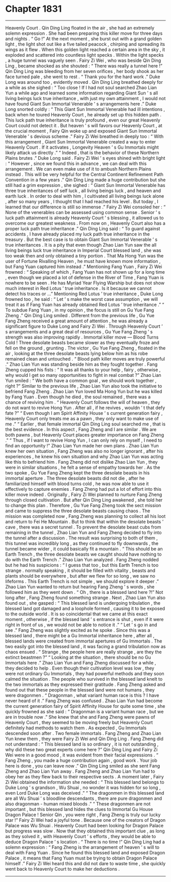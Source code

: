 
# Chapter 1831


---

Heavenly Court .
Qin Ding Ling floated in the air , she had an extremely solemn expression .
She had been preparing this killer move for three days and nights .
“ Go !” At the next moment , she burst out with a grand golden light , the light shot out like a five tailed peacock , chirping and spreading its wings as it flew .
When this golden light reached a certain area in the sky , it exploded and scattered into countless light specks .
Within the light specks , a huge tunnel was vaguely seen .
Fairy Zi Wei , who was beside Qin Ding Ling , became shocked as she shouted : “ There was really a tunnel here !”
Qin Ding Ling was bleeding from her seven orifices , her body shook as her face turned pale , she went to rest .
“ Thank you for the hard work .” Duke Long was around too , evidently moved .
Qin Ding Ling breathed deeply for a while as she sighed : “ Too close ! If I had not soul searched Zhao Lian Yun a while ago and learned some information regarding Giant Sun ’ s all living beings luck true inheritance , with just my own attainment , I would not have found Giant Sun Immortal Venerable ’ s arrangements here .”
Duke Long snorted coldly : “ This Giant Sun Immortal Venerable had ill intentions , back when he toured Heavenly Court , he already set up this hidden path . This luck path true inheritance is truly profound , even our great Heavenly Court could not detect it . But heaven ’ s will favors our Heavenly Court , at the crucial moment , Fairy Qin woke up and exposed Giant Sun Immortal Venerable ’ s devious scheme .”
Fairy Zi Wei breathed in deeply too : “ With this arrangement , Giant Sun Immortal Venerable created a way to enter Heavenly Court . If it activates , Longevity Heaven ’ s Gu Immortals might likely attack us directly .”
“ Indeed , that is the behavior of these Northern Plains brutes .” Duke Long said .
Fairy Zi Wei ’ s eyes shined with bright light : “ However , since we found this in advance , we can deal with this arrangement . We can even make use of it to ambush Northern Plains instead . This will be very helpful for the Central Continent Refinement Path Convention in a few years .”
Qin Ding Ling made a huge contribution but she still had a grim expression , she sighed : “ Giant Sun Immortal Venerable has three true inheritances of self luck , all living beings luck , and heaven and earth luck . In order to deal with him , I cultivated all living beings luck alone , after so many years , I thought that I had reached his level . But today , I learned that our difference is still so immense .”
Fairy Zi Wei consoled her : “ None of the venerables can be assessed using common sense . Senior ’ s luck path attainment is already Heavenly Court ’ s blessing , it allowed us to overcome our greatest weakness . From now on , Heavenly Court also has a proper luck path true inheritance .”
Qin Ding Ling said : “ To guard against accidents , I have already placed my luck path true inheritance in the treasury . But the best case is to obtain Giant Sun Immortal Venerable ’ s true inheritances . It is a pity that even though Zhao Lian Yun saw the all living beings luck true inheritance in Imperial Court blessed land , she was too weak then and only obtained a tiny portion . That Ma Hong Yun was the user of Fortune Rivalling Heaven , he must have known more information , but Fang Yuan captured him instead .”
Mentioning Fang Yuan , Fairy Zi Wei frowned : “ Speaking of which , Fang Yuan has not shown up for a long time , even though we placed a lot of defense in the River of Time , Fang Yuan is nowhere to be seen . He has Myriad Year Flying Warship but does not show much interest in Red Lotus ’ true inheritance . Is it because we cannot detect his traces or …”
Mentioning Red Lotus ’ true inheritance , Duke Long frowned too , he said : “ Let ’ s make the worst case assumption , we will treat it as if Fang Yuan has already obtained Red Lotus ’ true inheritance .”
“ To subdue Fang Yuan , in my opinion , the focus is still on Gu Yue Fang Zheng .” Qin Ding Ling smiled .
Different from the previous life , Gu Yue Fang Zheng received a great amount of attention , he was already a significant figure to Duke Long and Fairy Zi Wei .
Through Heavenly Court ’ s arrangements and a great deal of resources , Gu Yue Fang Zheng ’ s strength was also improving rapidly .
Immortal killer move — Blood Turns Cold !
Three desolate beasts became slower as they eventually froze and fell on the ground , grunting .
The victor , Gu Yue Fang Zheng , floated in the air , looking at the three desolate beasts lying below him as his robe remained clean and untouched .
“ Blood path killer moves are truly powerful .” Zhao Lian Yun was standing beside him as they fought together .
Fang Zheng cupped his fists : “ It was all thanks to your help , fairy , otherwise , why would I get so many opportunities to fight in real combat ?”
Zhao Lian Yun smiled : “ We both have a common goal , we should work together , right ?”
Similar to the previous life , Zhao Lian Yun also took the initiative to befriend Fang Zheng .
Zhao Lian Yun loved Ma Hong Yun but he was killed by Fang Yuan . Even though he died , the soul remained , there was a chance of reviving him .
“ Heavenly Court follows the will of heaven , they do not want to revive Hong Yun . After all , if he revives , wouldn ’ t that defy fate ?”
“ Even though I am Spirit Affinity House ’ s current generation fairy , Heavenly Court only treats me as a pawn , they only want to make use of me .”
“ Earlier , that female immortal Qin Ding Ling soul searched me , that is the best evidence . In this aspect , Fang Zheng and I are similar . We are both pawns , but Heavenly Court places greater importance on Fang Zheng .”
“ Thus , if I want to revive Hong Yun , I can only rely on myself , I need to find an opportunity !”
Zhao Lian Yun made her own plans .
Zhao Lian Yun knew her own situation , Fang Zheng was also no longer ignorant , after his experiences , he knew his own situation and why Zhao Lian Yun was acting like this to befriend him .
Fang Zheng did not dislike Zhao Lian Yun , they were in similar situations , he felt a sense of empathy towards her .
As the two spoke , Gu Yue Fang Zheng kept the three desolate beasts in his immortal aperture .
The three desolate beasts did not die , after he familiarized himself with blood turns cold , he was now able to use it effectively to capture enemies .
Fang Zheng had put a lot of effort into this killer move indeed .
Originally , Fairy Zi Wei planned to nurture Fang Zheng through closed cultivation . But after Qin Ding Ling awakened , she told her to change this plan .
Therefore , Gu Yue Fang Zheng took the sect mission and came to suppress the three desolate beasts causing chaos .
The mission was completed now , Fang Zheng was planning to collect all his loot and return to Fei He Mountain .
But to think that within the desolate beasts ’ cave , there was a secret tunnel .
To prevent the desolate beast cubs from remaining in the tunnel , Zhao Lian Yun and Fang Zheng decided to fly into the tunnel after a discussion .
The result was surprising to both of them , this tunnel was incredibly long , as they continued to fly downwards , the tunnel became wider , it could basically fit a mountain .
“ This should be an Earth Trench , the three desolate beasts we caught should have nothing to do with the Earth Trench .” Zhao Lian Yun analyzed .
Fang Zheng nodded but he had his suspicions : “ I guess that too , but this Earth Trench is too strange . normally speaking , it should be filled with vitality , beasts and plants should be everywhere , but after we flew for so long , we saw no lifeforms . This Earth Trench is not simple , we should explore it deeper .”
Zhao Lian Yun wanted to return but hearing Fang Zheng ’ s words , she followed him as they went down .
“ Oh , there is a blessed land here ?!” Not long after , Fang Zheng found something strange .
Next , Zhao Lian Yun also found out , she gasped : “ This blessed land is undergoing tribulation , the blessed land got damaged and a loophole formed , causing it to be exposed to the outside world . It is so coincidental that we came at this exact moment , otherwise , if the blessed land ’ s entrance is shut , even if it were right in front of us , we would not be able to notice it .”
“ Let ’ s go in and see .” Fang Zheng was slightly excited as he spoke .
Since this was a blessed land , there might be a Gu Immortal inheritance here , after all , blessed lands were created from immortal apertures of Gu Immortals .
The two easily got into the blessed land , it was facing a grand tribulation now as chaos ensued .
“ Strange , the people here are really strange , are they the extinct beastmen ?”
“ Looking at the situation , there should be no Gu Immortals here .”
Zhao Lian Yun and Fang Zheng discussed for a while , they decided to help .
Even though their cultivation level was low , they were not ordinary Gu Immortals , they had powerful methods and they soon calmed the situation .
The people who survived in the blessed land knelt to the two immortals as they expressed their gratitude .
Fang Zheng asked and found out that these people in the blessed land were not humans , they were dragonmen .
“ Dragonman , what variant human race is this ? I have never heard of it .” Fang Zheng was confused .
Zhao Lian Yun had become the current generation fairy of Spirit Affinity House for quite some time , she quickly frowned as she said : “ Dragonman is a variant human race , but we are in trouble now .”
She knew that she and Fang Zheng were pawns of Heavenly Court , they seemed to be moving freely but Heavenly Court definitely had methods to watch them .
As expected , Gu Immortals descended soon after .
Two female immortals .
Fang Zheng and Zhao Lian Yun knew them , they were Fairy Zi Wei and Qin Ding Ling .
Fang Zheng did not understand : “ This blessed land is so ordinary , it is not outstanding , why did these two great experts come here ?”
Qin Ding Ling and Fairy Zi Wei were in a good mood , it was evident from their facial expressions .
“ Fang Zheng , you made a huge contribution again , good work . Your job here is done , you can leave now .” Qin Ding Ling smiled as she sent Fang Zheng and Zhao Lian Yun away .
Fang Zheng and Zhao Lian Yun had to obey her as they flew back to their respective sects .
A moment later , Fairy Zi Wei obtained the information she needed : “ This blessed land belongs to Duke Long ’ s grandson , Wu Shuai , no wonder it was hidden for so long , even Lord Duke Long was deceived .”
“ The dragonmen in this blessed land are all Wu Shuai ’ s bloodline descendants , there are pure dragonmen and also dragonman - human mixed bloods .”
“ These dragonmen are not important , but this blessed land hides the clues to Immortal Gu House Dragon Palace ! Senior Qin , you were right , Fang Zheng is truly our lucky star !”
Fairy Zi Wei had a joyful tone .
Because one of the creators of Dragon Palace was Wu Shuai .
Heavenly Court had been looking for Dragon Palace but progress was slow . Now that they obtained this important clue , as long as they solved it , with Heavenly Court ’ s efforts , they would be able to deduce Dragon Palace ’ s location .
“ There is no time !” Qin Ding Ling had a solemn expression : “ Fang Zheng is the arrangement of heaven ’ s will to deal with Fang Yuan . Since he found this blessed land and exposed Dragon Palace , it means that Fang Yuan must be trying to obtain Dragon Palace himself .”
Fairy Zi Wei heard this and did not dare to waste time , she quickly went back to Heavenly Court to make her deductions .

---

